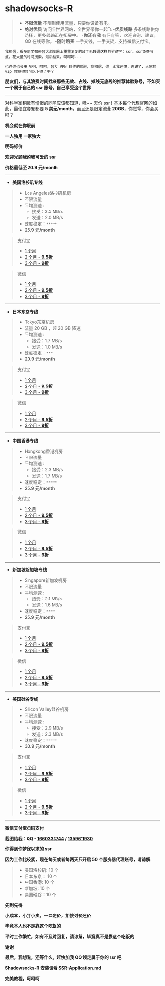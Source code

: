 # **shadowsocks-R**

>- **不限流量**
不限制使用流量，只要你设备有电。
>- **绝对优质**
访问全世界网站，全世界带你一起飞
-**优质线路**
多条线路供你选择，更多线路正在拓展中。
-**你还有我**
有问有答，欢迎咨询、建议，QQ 在线等你。
-**随时购买**
一手交钱，一手交货，支持微信支付宝。

`我相信，很多同学都带各大浏览器上重重复复的敲了无数遍这样的关键字：ssr、ssr免费节点，花大量的时间搜索，最后结果，呵呵呵...`

`也许你也会用 VPN，呵呵，各大 VPN 软件的体验，我相信，你，比我还懂，再说了，人家的 vip 你觉得你可以下得了手？`

**朋友们，与其浪费时间找来那些无效、占线、掉线无底线的推荐体验账号，不如买一个属于自己的 ssr 账号，自己享受这个世界**

****

对科学家稍微有憧憬的同学应该都知道，哇~~ 天价 ssr！基本每个代理官网的如此，最便宜套餐都要 **5 美元/month**，而且还是限定流量 **20GB**，你觉得，你会买吗？

**机会就在你眼前**

**一人独用 一家独大**

**明码标价**

**欢迎光顾我的我可爱的 ssr**

**价格最低至 20.9 元/month**

***

- **美国洛杉矶专线**
>- Los Angeles洛杉矶机房
>- 不限流量
>- 平均测速 :
>   - 接受：2.5 MB/s
>   - 发送：2.0 MB/s
>- 速度稳定：`*****`
>- **25.9 元/month**

  > 支付宝
  >- [1 个月](https://i.loli.net/2019/09/22/ZG25rFcqNk9jVAm.jpg)
  >- [2 个月 - **9.5折**](https://i.loli.net/2019/09/22/iwsMA9WYZcxBKjy.jpg)
  >- [3 个月 - **9折**](https://i.loli.net/2019/09/22/nK538V7vj1NkDap.jpg)

  > 微信
  >- [1 个月](https://i.loli.net/2019/09/22/DcpPgW8yZ9H4zvE.png)
  >- [2 个月 - **9.5折**](https://i.loli.net/2019/09/22/43XEtxDiChBfW6O.png)
  >- [3 个月 - **9折**](https://i.loli.net/2019/09/22/gGp1n5hy72Wk9am.png)

***

- **日本东京专线**
>- Tokyo东京机房
>- 流量 20 GB ，超 20 GB 降速
>- 平均测速 :
>   - 接受：1.7 MB/s
>   - 发送：1.0 MB/s
>- 速度稳定：`***`
>- **20.9 元/month**

  > 支付宝
  >- [1 个月](https://i.loli.net/2019/09/22/dKSCz5oTbqR9VUs.jpg)
  >- [2 个月 - **9.5折**](https://i.loli.net/2019/09/22/qlJwoEUiAR4OeCk.jpg)
  >- [3 个月 - **9折**](https://i.loli.net/2019/09/22/fpbjBkFlmwOTUAa.jpg)

  > 微信
  >- [1 个月](https://i.loli.net/2019/09/22/wEVelLXJ69YgFHT.png)
  >- [2 个月 - **9.5折**](https://i.loli.net/2019/09/22/nbjDdkvtLPpqN4l.png)
  >- [3 个月 - **9折**](https://i.loli.net/2019/09/22/qxMkiveVLhuIJ4o.png)

***

- **中国香港专线**
>- Hongkong香港机房
>- 不限流量
>- 平均测速 :
>   - 接受：2.3 MB/s
>   - 发送：1.7 MB/s
>- 速度稳定：`*****`
>- **25.9 元/month**

  > 支付宝
  >- [1 个月](https://i.loli.net/2019/09/22/MlBZ1hCmjGVY9dx.jpg)
  >- [2 个月 - **9.5折**](https://i.loli.net/2019/09/22/OVYnIZ3NR76jzHr.jpg)
  >- [3 个月 - **9折**](https://i.loli.net/2019/09/22/unfBIel1HQ3xrbC.jpg)

  > 微信
  >- [1 个月](https://i.loli.net/2019/09/22/6EbKPHvQNFlmBkr.png)
  >- [2 个月 - **9.5折**](https://i.loli.net/2019/09/22/CVTBYS7ogjawR9E.png)
  >- [3 个月 - **9折**](https://i.loli.net/2019/09/22/HMaUXGFKc78S6s2.png)

***

- **新加坡新加坡专线**
>- Singapore新加坡机房
>- 不限流量
>- 平均测速 :
>   - 接受：2.1 MB/s
>   - 发送：1.6 MB/s
>- 速度稳定：`****`
>- **25.9 元/month**

  > 支付宝
  >- [1 个月](https://i.loli.net/2019/09/22/adDWrlIuyvA8fKT.jpg)
  >- [2 个月 - **9.5折**](https://i.loli.net/2019/09/22/OClzAPRBkLV5Urq.jpg)
  >- [3 个月 - **9折**](https://i.loli.net/2019/09/22/hJMKfLbwpegN4Yt.jpg)

  > 微信
  >- [1 个月](https://i.loli.net/2019/09/22/2BIRL51hYFnPXJq.png)
  >- [2 个月 - **9.5折**](https://i.loli.net/2019/09/22/2fMnpeob1lRuEaG.png)
  >- [3 个月 - **9折**](https://i.loli.net/2019/09/22/o7qHteICiS3c68P.png)

***

- **美国硅谷专线**
>- Silicon Valley硅谷机房
>- 不限流量
>- 平均测速 :
>   - 接受：2.9 MB/s
>   - 发送：2.3 MB/s
>- 速度稳定：`*****`
>- **30.9 元/month**

  > 支付宝
  >- [1 个月](https://i.loli.net/2019/09/22/XGHWPMkJ1D5Brl8.jpg)
  >- [2 个月 - **9.5折**](https://i.loli.net/2019/09/22/oSh13MqDTVkwuz8.jpg)
  >- [3 个月 - **9折**](https://i.loli.net/2019/09/22/23pMGNWOo5VskPc.jpg)

  > 微信
  >- [1 个月](https://i.loli.net/2019/09/22/u9XEWyqvGDTcrMP.png)
  >- [2 个月 - **9.5折**](https://i.loli.net/2019/09/22/cBrjQymqLJA25fR.png)
  >- [3 个月 - **9折**](https://i.loli.net/2019/09/22/luogmDVe2UGRhAw.png)

***

**微信支付宝扫码支付**

**截图给我：QQ - [1660333744](1660333744) / [1359611930](1359611930)**

**你得到你梦寐以求的 ssr**

**因为工作比较紧，现在每天或者每两天只开启 50 个服务器代理账号，请谅解**
>- 美国洛杉矶: 10 个
>- 日本东京： 10 个
>- 中国香港: 10 个
>- 新加坡: 10 个
>- 美国硅谷：10 个

**先到先得**

**小成本，小打小卖，一口定价，拒接讨价还价**

**毕竟本人也不是靠这个吃饭的**

**平时工作繁忙，如有不及时回复，请谅解，毕竟真不是靠这个吃饭的**

**谢谢**

**最后，我想说，还等什么，赶快加我 QQ 领走属于你的 ssr 吧**

**Shadowsocks-R 安装请看 SSR-Application.md**

**完美教程，呵呵呵**
